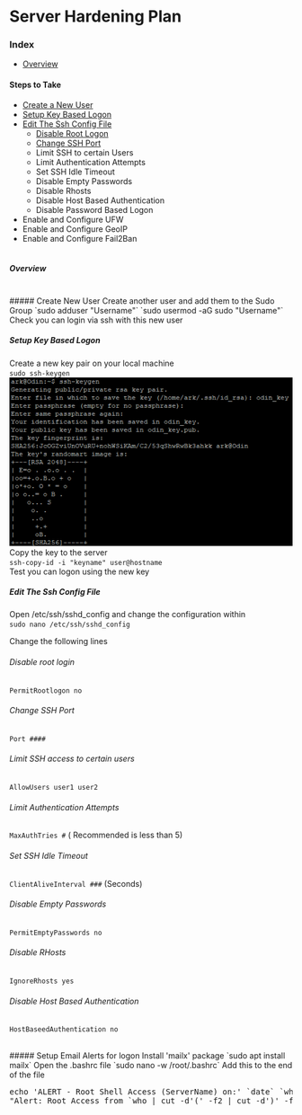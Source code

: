 # Server Hardening Plan

### Index
- [Overview](#overview)
#### Steps to Take
- [Create a New User](#create-new-user)
- [Setup Key Based Logon](#setup-key-based-logon)
- [Edit The Ssh Config File](#edit-the-ssh-config-file)
  - [Disable Root Logon](#disable-root-logon)
  - [Change SSH Port](#)
  - Limit SSH to certain Users
  - Limit Authentication Attempts
  - Set SSH Idle Timeout
  - Disable Empty Passwords
  - Disable Rhosts
  - Disable Host Based Authentication
  - Disable Password Based Logon
- Enable and Configure UFW
- Enable and Configure GeoIP
- Enable and Configure Fail2Ban
  <br><br>
##### Overview
<br>
##### Create New User
Create another user and add them to the Sudo Group  
`sudo adduser "Username"`  
`sudo usermod -aG sudo "Username"`  
Check you can login via ssh with this new user

##### Setup Key Based Logon
Create a new key pair on your local machine  
`sudo ssh-keygen`  
![ssh keygen image](/images/ssh_keygen.png)  
Copy the key to the server  
`ssh-copy-id -i "keyname" user@hostname`  
Test you can logon using the new key

##### Edit The Ssh Config File
Open /etc/ssh/sshd_config and change the configuration within  
`sudo nano /etc/ssh/sshd_config`

Change the following lines
###### Disable root login
`PermitRootlogon no`
###### Change SSH Port
`Port ####`
###### Limit SSH access to certain users
`AllowUsers user1 user2`
###### Limit Authentication Attempts
`MaxAuthTries #` ( Recommended is less than 5)
###### Set SSH Idle Timeout
`ClientAliveInterval ###` (Seconds)
###### Disable Empty Passwords
`PermitEmptyPasswords no`
###### Disable RHosts
`IgnoreRhosts yes`
###### Disable Host Based Authentication
`HostBaseedAuthentication no`

<br>
##### Setup Email Alerts for logon
Install 'mailx' package  
`sudo apt install mailx`  
Open the .bashrc file  
`sudo nano -w /root/.bashrc`  
Add this to the end of the file
<pre>echo 'ALERT - Root Shell Access (ServerName) on:' `date` `who` | mail -s
"Alert: Root Access from `who | cut -d'(' -f2 | cut -d')' -f1`" your@email.com </pre>
